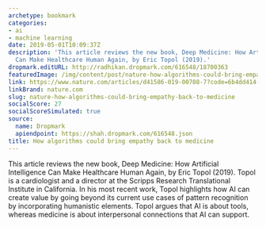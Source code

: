 ```yaml
---
archetype: bookmark
categories:
- ai
- machine learning
date: 2019-05-01T10:09:37Z
description: 'This article reviews the new book, Deep Medicine: How Artificial Intelligence
  Can Make Healthcare Human Again, by Eric Topol (2019).'
dropmark.editURL: http://radhikan.dropmark.com/616548/18700363
featuredImage: /img/content/post/nature-how-algorithms-could-bring-empathy-back-to-medicine.jpg
link: https://www.nature.com/articles/d41586-019-00708-7?code=6b4dd414-bc46-402b-a9e6-6c72cc470f4c&error=cookies_not_supported
linkBrand: nature.com
slug: nature-how-algorithms-could-bring-empathy-back-to-medicine
socialScore: 27
socialScoreSimulated: true
source:
  name: Dropmark
  apiendpoint: https://shah.dropmark.com/616548.json
title: How algorithms could bring empathy back to medicine
---
```

This article reviews the new book, Deep Medicine: How Artificial Intelligence Can Make Healthcare Human Again, by Eric Topol (2019). Topol is a cardiologist and a director at the Scripps Research Translational Institute in California. In his most recent work, Topol highlights how AI can create value by going beyond its current use cases of pattern recognition by incorporating humanistic elements. Topol argues that AI is about tools, whereas medicine is about interpersonal connections that AI can support.